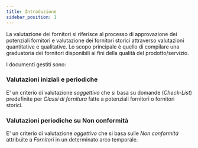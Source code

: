 ```yaml
---
title: Introduzione
sidebar_position: 1
---
```


La valutazione dei fornitori si riferisce al processo di approvazione dei potenziali fornitori e valutazione dei fornitori storici attraverso valutazioni quantitative e qualitative. Lo scopo principale è quello di compilare una graduatoria dei fornitori disponibili ai fini della qualità del prodotto/servizio.   


I documenti gestiti sono:   

### Valutazioni iniziali e periodiche
E' un criterio di valutazione *soggettivo* che si basa su domande (*Check-List*) predefinite per *Classi di fornitura* fatte a potenziali fornitori o fornitori storici.


### Valutazioni periodiche su Non conformità
E' un criterio di valutazione *oggettivo* che si basa sulle *Non conformità* attribuite a *Fornitori* in un determinato arco temporale.
